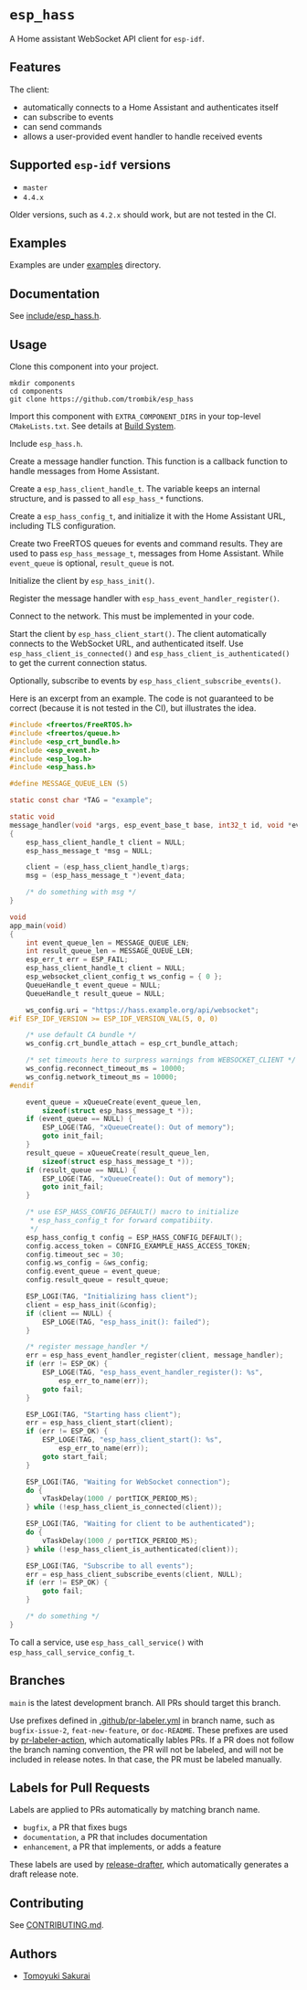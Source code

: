 # `esp_hass`

A Home assistant WebSocket API client for `esp-idf`.

## Features

The client:

* automatically connects to a Home Assistant and authenticates itself
* can subscribe to events
* can send commands
* allows a user-provided event handler to handle received events

## Supported `esp-idf` versions

* `master`
* `4.4.x`

Older versions, such as `4.2.x` should work, but are not tested in the CI.

## Examples

Examples are under [examples](examples) directory.

## Documentation

See [include/esp_hass.h](include/esp_hass.h).

## Usage

Clone this component into your project.

```console
mkdir components
cd components
git clone https://github.com/trombik/esp_hass
```

Import this component with `EXTRA_COMPONENT_DIRS` in your top-level
`CMakeLists.txt`. See details at
[Build System](https://docs.espressif.com/projects/esp-idf/en/latest/esp32/api-guides/build-system.html).

Include `esp_hass.h`.

Create a message handler function. This function is a callback function to
handle messages from Home Assistant.

Create a `esp_hass_client_handle_t`. The variable keeps an internal structure,
and is passed to all `esp_hass_*` functions.

Create a `esp_hass_config_t`, and initialize it with the Home Assistant URL,
including TLS configuration.

Create two FreeRTOS queues for events and command results. They are used to
pass `esp_hass_message_t`, messages from Home Assistant. While `event_queue`
is optional, `result_queue` is not.

Initialize the client by `esp_hass_init()`.

Register the message handler with `esp_hass_event_handler_register()`.

Connect to the network. This must be implemented in your code.

Start the client by `esp_hass_client_start()`.  The client automatically
connects to the WebSocket URL, and authenticated itself. Use
`esp_hass_client_is_connected()` and `esp_hass_client_is_authenticated()` to
get the current connection status.

Optionally, subscribe to events by `esp_hass_client_subscribe_events()`.

Here is an excerpt from an example. The code is not guaranteed to be correct
(because it is not tested in the CI), but illustrates the idea.

```c
#include <freertos/FreeRTOS.h>
#include <freertos/queue.h>
#include <esp_crt_bundle.h>
#include <esp_event.h>
#include <esp_log.h>
#include <esp_hass.h>

#define MESSAGE_QUEUE_LEN (5)

static const char *TAG = "example";

static void
message_handler(void *args, esp_event_base_t base, int32_t id, void *event_data)
{
	esp_hass_client_handle_t client = NULL;
	esp_hass_message_t *msg = NULL;

	client = (esp_hass_client_handle_t)args;
	msg = (esp_hass_message_t *)event_data;

    /* do something with msg */
}

void
app_main(void)
{
	int event_queue_len = MESSAGE_QUEUE_LEN;
	int result_queue_len = MESSAGE_QUEUE_LEN;
	esp_err_t err = ESP_FAIL;
	esp_hass_client_handle_t client = NULL;
	esp_websocket_client_config_t ws_config = { 0 };
	QueueHandle_t event_queue = NULL;
	QueueHandle_t result_queue = NULL;

	ws_config.uri = "https://hass.example.org/api/websocket";
#if ESP_IDF_VERSION >= ESP_IDF_VERSION_VAL(5, 0, 0)

	/* use default CA bundle */
	ws_config.crt_bundle_attach = esp_crt_bundle_attach;

	/* set timeouts here to surpress warnings from WEBSOCKET_CLIENT */
	ws_config.reconnect_timeout_ms = 10000;
	ws_config.network_timeout_ms = 10000;
#endif

	event_queue = xQueueCreate(event_queue_len,
	    sizeof(struct esp_hass_message_t *));
	if (event_queue == NULL) {
		ESP_LOGE(TAG, "xQueueCreate(): Out of memory");
		goto init_fail;
	}
	result_queue = xQueueCreate(result_queue_len,
	    sizeof(struct esp_hass_message_t *));
	if (result_queue == NULL) {
		ESP_LOGE(TAG, "xQueueCreate(): Out of memory");
		goto init_fail;
	}

	/* use ESP_HASS_CONFIG_DEFAULT() macro to initialize
	 * esp_hass_config_t for forward compatibiity.
	 */
	esp_hass_config_t config = ESP_HASS_CONFIG_DEFAULT();
	config.access_token = CONFIG_EXAMPLE_HASS_ACCESS_TOKEN;
	config.timeout_sec = 30;
	config.ws_config = &ws_config;
	config.event_queue = event_queue;
	config.result_queue = result_queue;

	ESP_LOGI(TAG, "Initializing hass client");
	client = esp_hass_init(&config);
	if (client == NULL) {
		ESP_LOGE(TAG, "esp_hass_init(): failed");
	}

	/* register message_handler */
	err = esp_hass_event_handler_register(client, message_handler);
	if (err != ESP_OK) {
		ESP_LOGE(TAG, "esp_hass_event_handler_register(): %s",
		    esp_err_to_name(err));
		goto fail;
	}

	ESP_LOGI(TAG, "Starting hass client");
	err = esp_hass_client_start(client);
	if (err != ESP_OK) {
		ESP_LOGE(TAG, "esp_hass_client_start(): %s",
		    esp_err_to_name(err));
		goto start_fail;
	}

	ESP_LOGI(TAG, "Waiting for WebSocket connection");
	do {
		vTaskDelay(1000 / portTICK_PERIOD_MS);
	} while (!esp_hass_client_is_connected(client));

	ESP_LOGI(TAG, "Waiting for client to be authenticated");
	do {
		vTaskDelay(1000 / portTICK_PERIOD_MS);
	} while (!esp_hass_client_is_authenticated(client));

	ESP_LOGI(TAG, "Subscribe to all events");
	err = esp_hass_client_subscribe_events(client, NULL);
	if (err != ESP_OK) {
		goto fail;
	}

    /* do something */
}
```

To call a service, use `esp_hass_call_service()` with
`esp_hass_call_service_config_t`.

## Branches

`main` is the latest development branch. All PRs should target this branch.

Use prefixes defined in [.github/pr-labeler.yml](.github/pr-labeler.yml) in
branch name, such as `bugfix-issue-2`, `feat-new-feature`, or `doc-README`.
These prefixes are used by
[pr-labeler-action](https://github.com/TimonVS/pr-labeler-action), which
automatically lables PRs.  If a PR does not follow the branch naming
convention, the PR will not be labeled, and will not be included in release
notes. In that case, the PR must be labeled manually.

## Labels for Pull Requests

Labels are applied to PRs automatically by matching branch name.

* `bugfix`, a PR that fixes bugs
* `documentation`, a PR that includes documentation
* `enhancement`, a PR that implements, or adds a feature

These labels are used by
[release-drafter](https://github.com/release-drafter/release-drafter#change-template-variables),
which automatically generates a draft release note.

## Contributing

See [CONTRIBUTING.md](CONTRIBUTING.md).

## Authors

* [Tomoyuki Sakurai](https://github.com/trombik)

